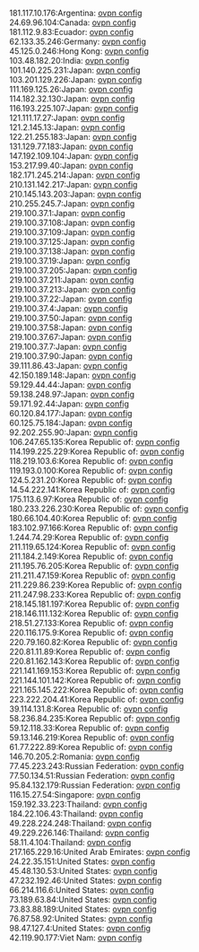181.117.10.176:Argentina: [ovpn config](vpn/181_117_10_176.ovpn)  
24.69.96.104:Canada: [ovpn config](vpn/24_69_96_104.ovpn)  
181.112.9.83:Ecuador: [ovpn config](vpn/181_112_9_83.ovpn)  
62.133.35.246:Germany: [ovpn config](vpn/62_133_35_246.ovpn)  
45.125.0.246:Hong Kong: [ovpn config](vpn/45_125_0_246.ovpn)  
103.48.182.20:India: [ovpn config](vpn/103_48_182_20.ovpn)  
101.140.225.231:Japan: [ovpn config](vpn/101_140_225_231.ovpn)  
103.201.129.226:Japan: [ovpn config](vpn/103_201_129_226.ovpn)  
111.169.125.26:Japan: [ovpn config](vpn/111_169_125_26.ovpn)  
114.182.32.130:Japan: [ovpn config](vpn/114_182_32_130.ovpn)  
116.193.225.107:Japan: [ovpn config](vpn/116_193_225_107.ovpn)  
121.111.17.27:Japan: [ovpn config](vpn/121_111_17_27.ovpn)  
121.2.145.13:Japan: [ovpn config](vpn/121_2_145_13.ovpn)  
122.21.255.183:Japan: [ovpn config](vpn/122_21_255_183.ovpn)  
131.129.77.183:Japan: [ovpn config](vpn/131_129_77_183.ovpn)  
147.192.109.104:Japan: [ovpn config](vpn/147_192_109_104.ovpn)  
153.217.99.40:Japan: [ovpn config](vpn/153_217_99_40.ovpn)  
182.171.245.214:Japan: [ovpn config](vpn/182_171_245_214.ovpn)  
210.131.142.217:Japan: [ovpn config](vpn/210_131_142_217.ovpn)  
210.145.143.203:Japan: [ovpn config](vpn/210_145_143_203.ovpn)  
210.255.245.7:Japan: [ovpn config](vpn/210_255_245_7.ovpn)  
219.100.37.1:Japan: [ovpn config](vpn/219_100_37_1.ovpn)  
219.100.37.108:Japan: [ovpn config](vpn/219_100_37_108.ovpn)  
219.100.37.109:Japan: [ovpn config](vpn/219_100_37_109.ovpn)  
219.100.37.125:Japan: [ovpn config](vpn/219_100_37_125.ovpn)  
219.100.37.138:Japan: [ovpn config](vpn/219_100_37_138.ovpn)  
219.100.37.19:Japan: [ovpn config](vpn/219_100_37_19.ovpn)  
219.100.37.205:Japan: [ovpn config](vpn/219_100_37_205.ovpn)  
219.100.37.211:Japan: [ovpn config](vpn/219_100_37_211.ovpn)  
219.100.37.213:Japan: [ovpn config](vpn/219_100_37_213.ovpn)  
219.100.37.22:Japan: [ovpn config](vpn/219_100_37_22.ovpn)  
219.100.37.4:Japan: [ovpn config](vpn/219_100_37_4.ovpn)  
219.100.37.50:Japan: [ovpn config](vpn/219_100_37_50.ovpn)  
219.100.37.58:Japan: [ovpn config](vpn/219_100_37_58.ovpn)  
219.100.37.67:Japan: [ovpn config](vpn/219_100_37_67.ovpn)  
219.100.37.7:Japan: [ovpn config](vpn/219_100_37_7.ovpn)  
219.100.37.90:Japan: [ovpn config](vpn/219_100_37_90.ovpn)  
39.111.86.43:Japan: [ovpn config](vpn/39_111_86_43.ovpn)  
42.150.189.148:Japan: [ovpn config](vpn/42_150_189_148.ovpn)  
59.129.44.44:Japan: [ovpn config](vpn/59_129_44_44.ovpn)  
59.138.248.97:Japan: [ovpn config](vpn/59_138_248_97.ovpn)  
59.171.92.44:Japan: [ovpn config](vpn/59_171_92_44.ovpn)  
60.120.84.177:Japan: [ovpn config](vpn/60_120_84_177.ovpn)  
60.125.75.184:Japan: [ovpn config](vpn/60_125_75_184.ovpn)  
92.202.255.90:Japan: [ovpn config](vpn/92_202_255_90.ovpn)  
106.247.65.135:Korea Republic of: [ovpn config](vpn/106_247_65_135.ovpn)  
114.199.225.229:Korea Republic of: [ovpn config](vpn/114_199_225_229.ovpn)  
118.219.103.6:Korea Republic of: [ovpn config](vpn/118_219_103_6.ovpn)  
119.193.0.100:Korea Republic of: [ovpn config](vpn/119_193_0_100.ovpn)  
124.5.231.20:Korea Republic of: [ovpn config](vpn/124_5_231_20.ovpn)  
14.54.222.141:Korea Republic of: [ovpn config](vpn/14_54_222_141.ovpn)  
175.113.6.97:Korea Republic of: [ovpn config](vpn/175_113_6_97.ovpn)  
180.233.226.230:Korea Republic of: [ovpn config](vpn/180_233_226_230.ovpn)  
180.66.104.40:Korea Republic of: [ovpn config](vpn/180_66_104_40.ovpn)  
183.102.97.166:Korea Republic of: [ovpn config](vpn/183_102_97_166.ovpn)  
1.244.74.29:Korea Republic of: [ovpn config](vpn/1_244_74_29.ovpn)  
211.119.65.124:Korea Republic of: [ovpn config](vpn/211_119_65_124.ovpn)  
211.184.2.149:Korea Republic of: [ovpn config](vpn/211_184_2_149.ovpn)  
211.195.76.205:Korea Republic of: [ovpn config](vpn/211_195_76_205.ovpn)  
211.211.47.159:Korea Republic of: [ovpn config](vpn/211_211_47_159.ovpn)  
211.229.86.239:Korea Republic of: [ovpn config](vpn/211_229_86_239.ovpn)  
211.247.98.233:Korea Republic of: [ovpn config](vpn/211_247_98_233.ovpn)  
218.145.181.197:Korea Republic of: [ovpn config](vpn/218_145_181_197.ovpn)  
218.146.111.132:Korea Republic of: [ovpn config](vpn/218_146_111_132.ovpn)  
218.51.27.133:Korea Republic of: [ovpn config](vpn/218_51_27_133.ovpn)  
220.116.175.9:Korea Republic of: [ovpn config](vpn/220_116_175_9.ovpn)  
220.79.160.82:Korea Republic of: [ovpn config](vpn/220_79_160_82.ovpn)  
220.81.11.89:Korea Republic of: [ovpn config](vpn/220_81_11_89.ovpn)  
220.81.162.143:Korea Republic of: [ovpn config](vpn/220_81_162_143.ovpn)  
221.141.169.153:Korea Republic of: [ovpn config](vpn/221_141_169_153.ovpn)  
221.144.101.142:Korea Republic of: [ovpn config](vpn/221_144_101_142.ovpn)  
221.165.145.222:Korea Republic of: [ovpn config](vpn/221_165_145_222.ovpn)  
223.222.204.41:Korea Republic of: [ovpn config](vpn/223_222_204_41.ovpn)  
39.114.131.8:Korea Republic of: [ovpn config](vpn/39_114_131_8.ovpn)  
58.236.84.235:Korea Republic of: [ovpn config](vpn/58_236_84_235.ovpn)  
59.12.118.33:Korea Republic of: [ovpn config](vpn/59_12_118_33.ovpn)  
59.13.146.219:Korea Republic of: [ovpn config](vpn/59_13_146_219.ovpn)  
61.77.222.89:Korea Republic of: [ovpn config](vpn/61_77_222_89.ovpn)  
146.70.205.2:Romania: [ovpn config](vpn/146_70_205_2.ovpn)  
77.45.223.243:Russian Federation: [ovpn config](vpn/77_45_223_243.ovpn)  
77.50.134.51:Russian Federation: [ovpn config](vpn/77_50_134_51.ovpn)  
95.84.132.179:Russian Federation: [ovpn config](vpn/95_84_132_179.ovpn)  
116.15.27.54:Singapore: [ovpn config](vpn/116_15_27_54.ovpn)  
159.192.33.223:Thailand: [ovpn config](vpn/159_192_33_223.ovpn)  
184.22.106.43:Thailand: [ovpn config](vpn/184_22_106_43.ovpn)  
49.228.224.248:Thailand: [ovpn config](vpn/49_228_224_248.ovpn)  
49.229.226.146:Thailand: [ovpn config](vpn/49_229_226_146.ovpn)  
58.11.4.104:Thailand: [ovpn config](vpn/58_11_4_104.ovpn)  
217.165.229.16:United Arab Emirates: [ovpn config](vpn/217_165_229_16.ovpn)  
24.22.35.151:United States: [ovpn config](vpn/24_22_35_151.ovpn)  
45.48.130.53:United States: [ovpn config](vpn/45_48_130_53.ovpn)  
47.232.192.46:United States: [ovpn config](vpn/47_232_192_46.ovpn)  
66.214.116.6:United States: [ovpn config](vpn/66_214_116_6.ovpn)  
73.189.63.84:United States: [ovpn config](vpn/73_189_63_84.ovpn)  
73.83.88.189:United States: [ovpn config](vpn/73_83_88_189.ovpn)  
76.87.58.92:United States: [ovpn config](vpn/76_87_58_92.ovpn)  
98.47.127.4:United States: [ovpn config](vpn/98_47_127_4.ovpn)  
42.119.90.177:Viet Nam: [ovpn config](vpn/42_119_90_177.ovpn)  
